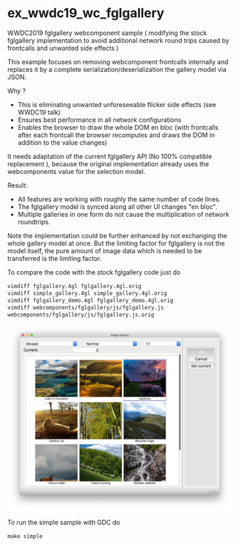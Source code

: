 # ex_wwdc19_wc_fglgallery
WWDC2019 fglgallery webcomponent sample ( modifying the  stock fglgallery  implementation to avoid additional network round trips caused by frontcalls and unwanted side effects )

This example focuses on removing webcomponent frontcalls internally and replaces it
by a complete serialization/deserialization the gallery model via JSON.

Why ?
* This is eliminating unwanted unforeseeable flicker side effects (see WWDC19 talk)
* Ensures best performance in all network configurations
* Enables the browser to draw the whole DOM en bloc (with frontcalls after each frontcall the browser recomputes and draws the DOM in addition to the value changes)

It needs adaptation of the current fglgallery API (No 100% compatible replacement ), because the original implementation already uses the webcomponents value for the selection model.

Result:
* All features are working with roughly the same number of code lines.
* The fglgallery model is synced along all other UI changes "en bloc".
* Multiple galleries in one form do not cause the multiplication of network roundtrips.

Note the implementation could be further enhanced by not exchanging the whole gallery model at once.
But the limiting factor for fglgallery is not the model itself, the pure amount of image data which is needed to be transferred is the limiting factor.

To compare the code with the stock fglgallery code just do

    vimdiff fglgallery.4gl fglgallery.4gl.orig
    vimdiff simple_gallery.4gl simple_gallery.4gl.orig
    vimdiff fglgallery_demo.4gl fglgallery_demo.4gl.orig
    vimdiff webcomponents/fglgallery/js/fglgallery.js webcomponents/fglgallery/js/fglgallery.js.orig

![screen shot](https://github.com/FourjsGenero/ex_wwdc19_wc_fglgallery/raw/master/fglgallery.jpg)

To run the simple sample with GDC do

    make simple


